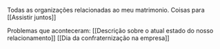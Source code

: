 Todas as organizações relacionadas ao meu matrimonio. Coisas para [[Assistir juntos]]

Problemas que aconteceram:
[[Descrição sobre o atual estado do nosso relacionamento]]
[[Dia da confraternização na empresa]]